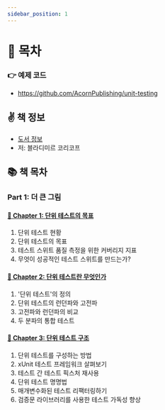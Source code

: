 ```yaml
---
sidebar_position: 1
---
```


# 🚀 목차

### 👉 예제 코드
- https://github.com/AcornPublishing/unit-testing

## ✌️ 책 정보
- [도서 정보](http://www.yes24.com/Product/Goods/104084175)
- 저: 블라디미르 코리코프

## 📚 책 목차

### Part 1: 더 큰 그림

#### [🎈 Chapter 1: 단위 테스트의 목표](/docs/test/unit-test/chapter-1)
1. 단위 테스트 현황
2. 단위 테스트의 목표
3. 테스트 스위트 품질 측정을 위한 커버리지 지표
4. 무엇이 성공적인 테스트 스위트를 만드는가?

#### [🎈 Chapter 2: 단위 테스트란 무엇인가](/docs/test/unit-test/chapter-2)
1. '단위 테스트'의 정의
2. 단위 테스트의 런던파와 고전파
3. 고전파와 런던파의 비교
4. 두 분파의 통합 테스트

#### [🎈 Chapter 3: 단위 테스트 구조](/docs/test/unit-test/chapter-3)
1. 단위 테스트를 구성하는 방법
2. xUnit 테스트 프레임워크 살펴보기
3. 테스트 간 테스트 픽스처 재사용
4. 단위 테스트 명명법
5. 매개변수화된 테스트 리팩터링하기
6. 검증문 라이브러리를 사용한 테스트 가독성 향상
